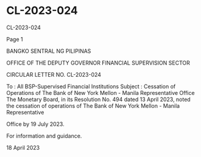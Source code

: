 # CL-2023-024

CL-2023-024

Page 1

BANGKO SENTRAL NG PILIPINAS

OFFICE OF THE DEPUTY GOVERNOR FINANCIAL SUPERVISION SECTOR

CIRCULAR LETTER NO. CL-2023-024

To : All BSP-Supervised Financial Institutions Subject : Cessation of Operations of The Bank of New York Mellon - Manila Representative Office The Monetary Board, in its Resolution No. 494 dated 13 April 2023, noted the cessation of operations of The Bank of New York Mellon - Manila Representative

Office by 19 July 2023.

For information and guidance.



18 April 2023